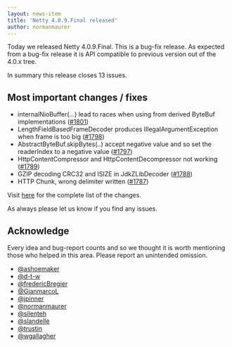 ```yaml
---
layout: news-item
title: 'Netty 4.0.9.Final released'
author: normanmaurer
---
```

Today we released Netty 4.0.9.Final. This is a bug-fix release. As expected from a bug-fix release it is API compatible to previous version out of the 4.0.x tree.

In summary this release closes 13 issues.

## Most important changes / fixes
* internalNioBuffer(...) lead to races when using from derived ByteBuf implementations ([#1801](https://github.com/netty/netty/issues/1801)) 
* LengthFieldBasedFrameDecoder produces IllegalArgumentException when frame is too big ([#1798](https://github.com/netty/netty/issues/1798))
* AbstractByteBuf.skipBytes(..) accept negative value and so set the readerIndex to a negative value  ([#1797](https://github.com/netty/netty/issues/1797))
* HttpContentCompressor and HttpContentDecompressor not working  ([#1789](https://github.com/netty/netty/issues/1789))
* GZIP decoding CRC32 and ISIZE in JdkZLibDecoder  ([#1788](https://github.com/netty/netty/issues/1788))
* HTTP Chunk, wrong delimiter written  ([#1787](https://github.com/netty/netty/pull/1787))

Visit [here](https://github.com/netty/netty/issues?milestone=69&state=closed) for the complete list of the changes.

As always please let us know if you find any issues.

## Acknowledge

Every idea and bug-report counts and so we thought it is worth mentioning those who helped in this area. Please report an unintended omission.

* [@ashoemaker](https://github.com/ashoemaker)
* [@d-t-w](https://github.com/d-t-w)
* [@fredericBregier](https://github.com/fredericBregier)
* [@GianmarcoL](https://github.com/GianmarcoL)
* [@jpinner](https://github.com/jpinner)
* [@normanmaurer](https://github.com/normanmaurer)
* [@silenteh](https://github.com/silenteh)
* [@slandelle](https://github.com/slandelle)
* [@trustin](https://github.com/trustin)
* [@wgallagher](https://github.com/wgallagher)
